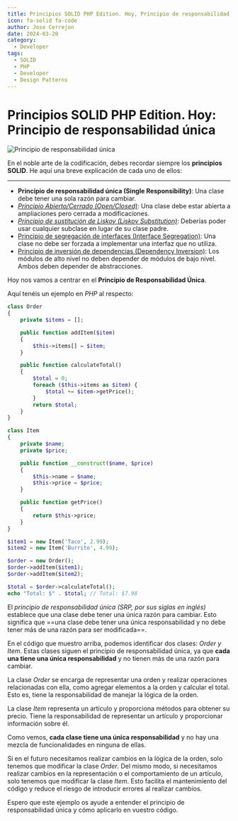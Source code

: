 ```yaml
---
title: Principios SOLID PHP Edition. Hoy, Principio de responsabilidad única
icon: fa-solid fa-code
author: Jose Cerrejon
date: 2024-03-20
category:
  - Developer
tags:
  - SOLID
  - PHP
  - Developer
  - Design Patterns
---
```

# Principios SOLID PHP Edition. Hoy: Principio de responsabilidad única

![Principio de responsabilidad única](/images/2024/03/solid.jpg "Principio de responsabilidad única. Generado con AI.")

En el noble arte de la codificación, debes recordar siempre los **principios SOLID**. He aquí una breve explicación de cada uno de ellos:

- - -

* **Principio de responsabilidad única (Single Responsibility)**: Una clase debe tener una sola razón para cambiar.
* _[Principio Abierto/Cerrado (Open/Closed)](https://misapuntesde.com/es/2024/03/solid_principles_php_edition_open_closed_principle.html)_: Una clase debe estar abierta a ampliaciones pero cerrada a modificaciones.
* _[Principio de sustitución de Liskov (Liskov Substitution)](https://misapuntesde.com/es/2024/04/solid_principles_php_edition_liskov_substitution_principle.html)_: Deberías poder usar cualquier subclase en lugar de su clase padre.
* [Principio de segregación de interfaces (Interface Segregation)](https://misapuntesde.com/es/2024/04/solid_principles_php_edition_interface_segregation_principle.html): Una clase no debe ser forzada a implementar una interfaz que no utiliza.
* [Principio de inversión de dependencias (Dependency Inversion)](https://misapuntesde.com/es/2024/04/solid_principles_php_edition_dependency_inversion_principle.html): Los módulos de alto nivel no deben depender de módulos de bajo nivel. Ambos deben depender de abstracciones.

Hoy nos vamos a centrar en el **Principio de Responsabilidad Única**.

Aquí tenéis un ejemplo en _PHP_ al respecto:

```php title="Clase Order"
class Order
{
    private $items = [];

    public function addItem($item)
    {
        $this->items[] = $item;
    }

    public function calculateTotal()
    {
        $total = 0;
        foreach ($this->items as $item) {
            $total += $item->getPrice();
        }
        return $total;
    }
}
```

```php title="Clase Item"
class Item
{
    private $name;
    private $price;

    public function __construct($name, $price)
    {
        $this->name = $name;
        $this->price = $price;
    }

    public function getPrice()
    {
        return $this->price;
    }
}
```

```php title="Uso de las clases"
$item1 = new Item('Taco', 2.99);
$item2 = new Item('Burrito', 4.99);

$order = new Order();
$order->addItem($item1);
$order->addItem($item2);

$total = $order->calculateTotal();
echo "Total: $" . $total; // Total: $7.98
```

El _principio de responsabilidad única (SRP, por sus siglas en inglés)_ establece que una clase debe tener una única razón para cambiar. Esto significa que ==una clase debe tener una única responsabilidad y no debe tener más de una razón para ser modificada==.

En el código que muestro arriba, podemos identificar dos clases: _Order y Item_. Estas clases siguen el principio de responsabilidad única, ya que **cada una tiene una única responsabilidad** y no tienen más de una razón para cambiar.

La clase _Order_ se encarga de representar una orden y realizar operaciones relacionadas con ella, como agregar elementos a la orden y calcular el total. Esto es, tiene la responsabilidad de manejar la lógica de la orden.

La clase _Item_ representa un artículo y proporciona métodos para obtener su precio. Tiene la responsabilidad de representar un artículo y proporcionar información sobre él.

Como vemos, **cada clase tiene una única responsabilidad** y no hay una mezcla de funcionalidades en ninguna de ellas.

Si en el futuro necesitamos realizar cambios en la lógica de la orden, solo tenemos que modificar la clase _Order_. Del mismo modo, si necesitamos realizar cambios en la representación o el comportamiento de un artículo, solo tenemos que modificar la clase _Item_. Esto facilita el mantenimiento del código y reduce el riesgo de introducir errores al realizar cambios.

Espero que este ejemplo os ayude a entender el principio de responsabilidad única y cómo aplicarlo en vuestro código.